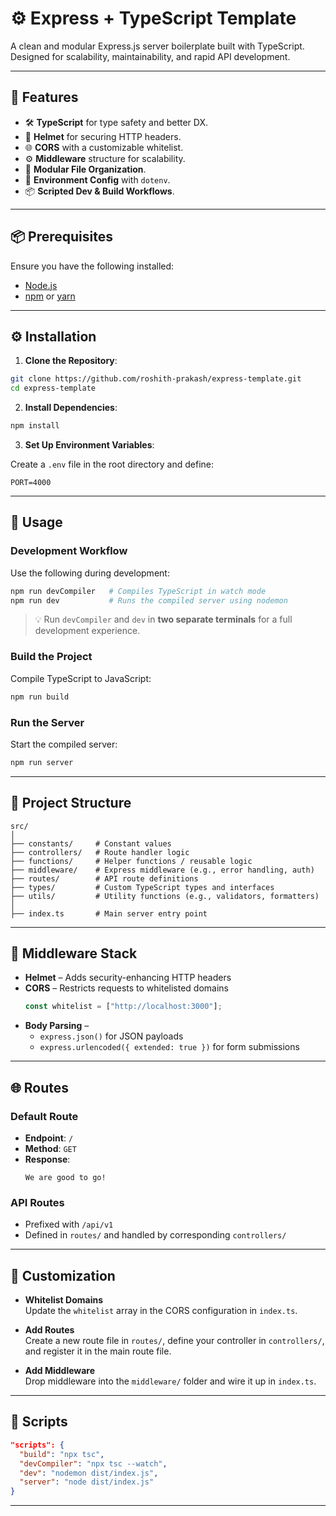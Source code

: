 # ⚙️ Express + TypeScript Template

A clean and modular Express.js server boilerplate built with TypeScript. Designed for scalability, maintainability, and rapid API development.

---

## 🚀 Features

- 🛠 **TypeScript** for type safety and better DX.
- 🔐 **Helmet** for securing HTTP headers.
- 🌐 **CORS** with a customizable whitelist.
- ⚙️ **Middleware** structure for scalability.
- 📁 **Modular File Organization**.
- 🧩 **Environment Config** with `dotenv`.
- 📦 **Scripted Dev & Build Workflows**.

---

## 📦 Prerequisites

Ensure you have the following installed:

- [Node.js](https://nodejs.org/)
- [npm](https://www.npmjs.com/) or [yarn](https://yarnpkg.com/)

---

## ⚙️ Installation

1. **Clone the Repository**:

```bash
git clone https://github.com/roshith-prakash/express-template.git
cd express-template
```

2. **Install Dependencies**:

```bash
npm install
```

3. **Set Up Environment Variables**:

Create a `.env` file in the root directory and define:

```env
PORT=4000
```

---

## 🧪 Usage

### Development Workflow

Use the following during development:

```bash
npm run devCompiler   # Compiles TypeScript in watch mode
npm run dev           # Runs the compiled server using nodemon
```

> 💡 Run `devCompiler` and `dev` in **two separate terminals** for a full development experience.

### Build the Project

Compile TypeScript to JavaScript:

```bash
npm run build
```

### Run the Server

Start the compiled server:

```bash
npm run server
```

---

## 📁 Project Structure

```
src/
│
├── constants/     # Constant values
├── controllers/   # Route handler logic
├── functions/     # Helper functions / reusable logic
├── middleware/    # Express middleware (e.g., error handling, auth)
├── routes/        # API route definitions
├── types/         # Custom TypeScript types and interfaces
├── utils/         # Utility functions (e.g., validators, formatters)
│
├── index.ts       # Main server entry point
```

---

## 🔧 Middleware Stack

- **Helmet** – Adds security-enhancing HTTP headers
- **CORS** – Restricts requests to whitelisted domains
  ```ts
  const whitelist = ["http://localhost:3000"];
  ```
- **Body Parsing** –
  - `express.json()` for JSON payloads
  - `express.urlencoded({ extended: true })` for form submissions

---

## 🌐 Routes

### Default Route

- **Endpoint**: `/`
- **Method**: `GET`
- **Response**:
  ```
  We are good to go!
  ```

### API Routes

- Prefixed with `/api/v1`
- Defined in `routes/` and handled by corresponding `controllers/`

---

## 🔧 Customization

- **Whitelist Domains**  
  Update the `whitelist` array in the CORS configuration in `index.ts`.

- **Add Routes**  
  Create a new route file in `routes/`, define your controller in `controllers/`, and register it in the main route file.

- **Add Middleware**  
  Drop middleware into the `middleware/` folder and wire it up in `index.ts`.

---

## 📜 Scripts

```json
"scripts": {
  "build": "npx tsc",
  "devCompiler": "npx tsc --watch",
  "dev": "nodemon dist/index.js",
  "server": "node dist/index.js"
}
```

---
